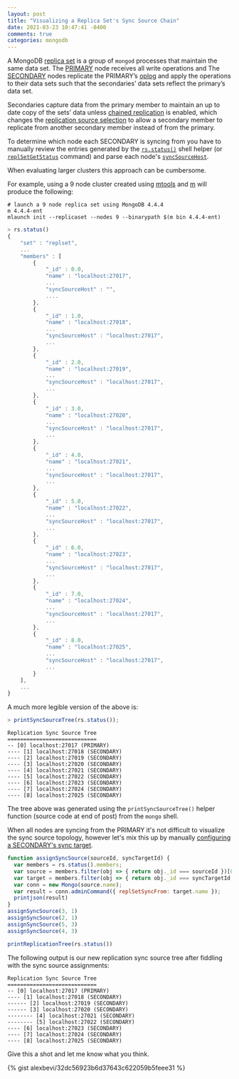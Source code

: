 ```yaml
---
layout: post
title: "Visualizing a Replica Set's Sync Source Chain"
date: 2021-03-23 10:47:41 -0400
comments: true
categories: mongodb
---
```



A MongoDB [replica set](https://docs.mongodb.com/manual/replication/) is a group of `mongod` processes that maintain the same data set. The [PRIMARY](https://docs.mongodb.com/manual/core/replica-set-primary/) node receives all write operations and The [SECONDARY](https://docs.mongodb.com/manual/core/replica-set-secondary/) nodes replicate the PRIMARY’s [oplog](https://docs.mongodb.com/manual/core/replica-set-oplog/) and apply the operations to their data sets such that the secondaries’ data sets reflect the primary’s data set.

Secondaries capture data from the primary member to maintain an up to date copy of the sets’ data unless [chained replication](https://docs.mongodb.com/manual/tutorial/manage-chained-replication/) is enabled, which changes the [replication source selection](https://docs.mongodb.com/manual/core/replica-set-sync/#replication-sync-source-selection) to allow a secondary member to replicate from another secondary member instead of from the primary.

To determine which node each SECONDARY is syncing from you have to manually review the entries generated by the [`rs.status()`](https://docs.mongodb.com/manual/reference/method/rs.status/) shell helper (or [`replSetGetStatus`](https://docs.mongodb.com/manual/reference/command/replSetGetStatus/#dbcmd.replSetGetStatus) command) and parse each node's [`syncSourceHost`](https://docs.mongodb.com/manual/reference/command/replSetGetStatus/#replSetGetStatus.members[n].syncSourceHost).

When evaluating larger clusters this approach can be cumbersome.

<!-- MORE -->

For example, using a 9 node cluster created using [mtools](https://github.com/rueckstiess/mtools) and [m](https://github.com/aheckmann/m) will produce the following:

```
# launch a 9 node replica set using MongoDB 4.4.4
m 4.4.4-ent
mlaunch init --replicaset --nodes 9 --binarypath $(m bin 4.4.4-ent)
```

```js
> rs.status()
{
    "set" : "replset",
    ...
    "members" : [
        {
            "_id" : 0.0,
            "name" : "localhost:27017",
            ...
            "syncSourceHost" : "",
            ....
        },
        {
            "_id" : 1.0,
            "name" : "localhost:27018",
            ...
            "syncSourceHost" : "localhost:27017",
            ...
        },
        {
            "_id" : 2.0,
            "name" : "localhost:27019",
            ...
            "syncSourceHost" : "localhost:27017",
            ...
        },
        {
            "_id" : 3.0,
            "name" : "localhost:27020",
            ...
            "syncSourceHost" : "localhost:27017",
            ...
        },
        {
            "_id" : 4.0,
            "name" : "localhost:27021",
            ...
            "syncSourceHost" : "localhost:27017",
            ...
        },
        {
            "_id" : 5.0,
            "name" : "localhost:27022",
            ...
            "syncSourceHost" : "localhost:27017",
            ...
        },
        {
            "_id" : 6.0,
            "name" : "localhost:27023",
            ...
            "syncSourceHost" : "localhost:27017",
            ...
        },
        {
            "_id" : 7.0,
            "name" : "localhost:27024",
            ...
            "syncSourceHost" : "localhost:27017",
            ...
        },
        {
            "_id" : 8.0,
            "name" : "localhost:27025",
            ...
            "syncSourceHost" : "localhost:27017",
            ...
        }
    ],
    ...
}
```

A much more legible version of the above is:

```js
> printSyncSourceTree(rs.status());
```
```
Replication Sync Source Tree
============================
-- [0] localhost:27017 (PRIMARY)
---- [1] localhost:27018 (SECONDARY)
---- [2] localhost:27019 (SECONDARY)
---- [3] localhost:27020 (SECONDARY)
---- [4] localhost:27021 (SECONDARY)
---- [5] localhost:27022 (SECONDARY)
---- [6] localhost:27023 (SECONDARY)
---- [7] localhost:27024 (SECONDARY)
---- [8] localhost:27025 (SECONDARY)
```

The tree above was generated using the `printSyncSourceTree()` helper function (source code at end of post) from the `mongo` shell.

When all nodes are syncing from the PRIMARY it's not difficult to visualize the sync source topology, however let's mix this up by manually [configuring a SECONDARY's sync target](https://docs.mongodb.com/manual/tutorial/configure-replica-set-secondary-sync-target/).

```js
function assignSyncSource(sourceId, syncTargetId) {
  var members = rs.status().members;
  var source = members.filter(obj => { return obj._id === sourceId })[0];
  var target = members.filter(obj => { return obj._id === syncTargetId })[0];
  var conn = new Mongo(source.name);
  var result = conn.adminCommand({ replSetSyncFrom: target.name });
  printjson(result)
}
assignSyncSource(3, 1)
assignSyncSource(2, 1)
assignSyncSource(5, 3)
assignSyncSource(4, 3)

printReplicationTree(rs.status())
```

The following output is our new replication sync source tree after fiddling with the sync source assignments:

```
Replication Sync Source Tree
============================
-- [0] localhost:27017 (PRIMARY)
---- [1] localhost:27018 (SECONDARY)
------ [2] localhost:27019 (SECONDARY)
------ [3] localhost:27020 (SECONDARY)
-------- [4] localhost:27021 (SECONDARY)
-------- [5] localhost:27022 (SECONDARY)
---- [6] localhost:27023 (SECONDARY)
---- [7] localhost:27024 (SECONDARY)
---- [8] localhost:27025 (SECONDARY)
```

Give this a shot and let me know what you think.

{% gist alexbevi/32dc56923b6d37643c622059b5feee31 %}


